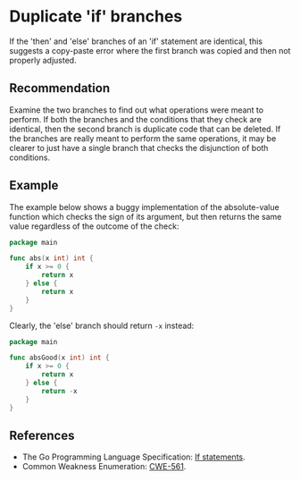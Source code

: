 # Duplicate 'if' branches
If the 'then' and 'else' branches of an 'if' statement are identical, this suggests a copy-paste error where the first branch was copied and then not properly adjusted.


## Recommendation
Examine the two branches to find out what operations were meant to perform. If both the branches and the conditions that they check are identical, then the second branch is duplicate code that can be deleted. If the branches are really meant to perform the same operations, it may be clearer to just have a single branch that checks the disjunction of both conditions.


## Example
The example below shows a buggy implementation of the absolute-value function which checks the sign of its argument, but then returns the same value regardless of the outcome of the check:


```go
package main

func abs(x int) int {
	if x >= 0 {
		return x
	} else {
		return x
	}
}

```
Clearly, the 'else' branch should return `-x` instead:


```go
package main

func absGood(x int) int {
	if x >= 0 {
		return x
	} else {
		return -x
	}
}

```

## References
* The Go Programming Language Specification: [If statements](https://golang.org/ref/spec#If_statements).
* Common Weakness Enumeration: [CWE-561](https://cwe.mitre.org/data/definitions/561.html).

